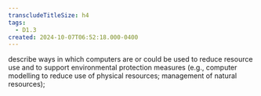 ```yaml
---
transcludeTitleSize: h4
tags:
  - D1.3
created: 2024-10-07T06:52:18.000-0400
---
```

describe ways in which computers are or could be used to reduce resource use and to support environmental protection measures (e.g., computer modelling to reduce use of physical resources; management of natural resources);